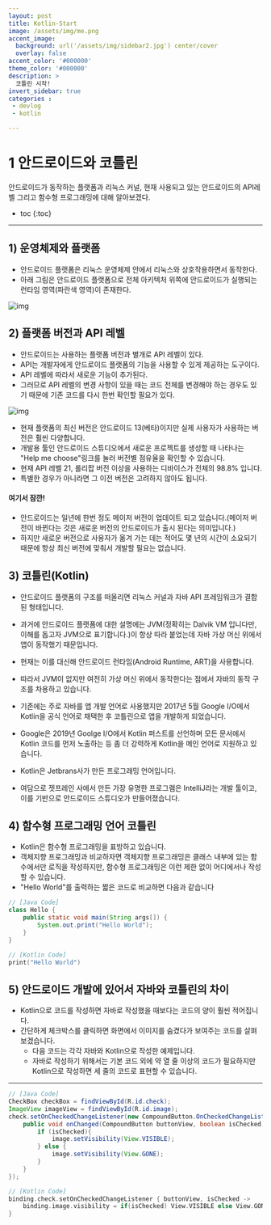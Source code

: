 ```yaml
---
layout: post
title: Kotlin-Start
image: /assets/img/me.png
accent_image: 
  background: url('/assets/img/sidebar2.jpg') center/cover
  overlay: false
accent_color: '#000000'
theme_color: '#000000'
description: >
  코틀린 시작!
invert_sidebar: true
categories :
 - devlog
 - kotlin

---
```


# 1 안드로이드와 코틀린 

안드로이드가 동작하는 플랫폼과 리눅스 커널, 현재 사용되고 있는 안드로이드의 API레벨 그리고 함수형 프로그래밍에 대해 알아보겠다.



* toc
{:toc}
****

## 1) 운영체제와 플랫폼

- 안드로이드 플랫폼은 리눅스 운영체제 안에서 리눅스와 상호작용하면서 동작한다.
- 아래 그림은 안드로이드 플랫폼으로 전체 아키텍처 위쪽에 안드로이드가 실행되는 런타임 영역(파란색 영역)이 존재한다. 

![img](https://190938973-files.gitbook.io/~/files/v0/b/gitbook-x-prod.appspot.com/o/spaces%2Fa4oGyVd5h5iQeplBqkqY%2Fuploads%2FQEajrUDfehd8zdYh38DT%2Fimage.png?alt=media&token=c05f14ec-2117-44a3-afdd-91869d2afc03)

## 2) 플랫폼 버전과 API 레벨

- 안드로이드는 사용하는 플랫폼 버전과 별개로 API 레벨이 있다.
- API는 개발자에게 안드로이드 플랫폼의 기능을 사용할 수 있게 제공하는 도구이다.
-  API 레벨에 따라서 새로운 기능이 추가된다.
- 그러므로 API 레벨의 변경 사항이 있을 때는 코드 전체를 변경해야 하는 경우도 있기 때문에 기존 코드를 다시 한번 확인할 필요가 있다.

![img](https://190938973-files.gitbook.io/~/files/v0/b/gitbook-x-prod.appspot.com/o/spaces%2Fa4oGyVd5h5iQeplBqkqY%2Fuploads%2F3kknI74k6RogqPCYDE46%2Fimage.png?alt=media&token=cfb4b2a5-8388-40b2-a9ab-d2172319b77b)

- 현재 플랫폼의 최신 버전은 안드로이드 13(베타)이지만 실제 사용자가 사용하는 버전은 훨씬 다양합니다.
- 개발용 툴인 안드로이드 스튜디오에서 새로운 프로젝트를 생성할 때 나타나는 "Help me choose"링크를 눌러 버전별 점유율을 확인할 수 있습니다.
- 현재 API 레벨 21, 롤리팝 버전 이상을 사용하는 디바이스가 전체의 98.8% 입니다.
- 특별한 경우가 아니라면 그 이전 버전은 고려하지 않아도 됩니다.

#### 여기서 잠깐!

- 안드로이드는 일년에 한번 정도 메이저 버전이 업데이트 되고 있습니다.(메이저 버전이 바뀐다는 것은 새로운 버전의 안드로이드가 출시 된다는 의미입니다.)
- 하지만 새로운 버전으로 사용자가 옮겨 가는 데는 적어도 몇 년의 시간이 소요되기 때문에 항상 최신 버전에 맞춰서 개발할 필요는 없습니다.

## 3) 코틀린(Kotlin)

- 안드로이드 플랫폼의 구조를 떠올리면 리눅스 커널과 자바 API 프레임워크가 결합된 형태입니다.

- 과거에 안드로이드 플랫폼에 대한 설명에는 JVM(정확히는 Dalvik VM 입니다만, 이해를 돕고자 JVM으로 표기합니다.)이 항상 따라 붙었는데 자바 가상 머신 위에서 앱이 동작했기 때문입니다.

- 현재는 이를 대신해 안드로이드 런타임(Android Runtime, ART)을 사용합니다.

- 따라서 JVM이 없지만 여전히 가상 머신 위에서 동작한다는 점에서 자바의 동작 구조를 차용하고 있습니다.

- 기존에는 주로 자바를 앱 개발 언어로 사용했지만 2017년 5월 Google I/O에서 Kotlin을 공식 언어로 채택한 후 코틀린으로 앱을 개발하게 되었습니다.

- Google은 2019년 Goolge I/O에서 Kotlin 퍼스트를 선언하며 모든 문서에서 Kotlin 코드를 먼저 노출하는 등 좀 더 강력하게 Kotlin을 메인 언어로 지원하고 있습니다.

- Kotlin은 Jetbrans사가 만든 프로그래밍 언어입니다.

- 여담으로 젯프레인 사에서 만든 가장 유명한 프로그램은 IntelliJ라는 개발 툴이고, 이를 기반으로 안드로이드 스튜디오가 만들어졌습니다.

## 4) 함수형 프로그래밍 언어 코틀린

- Kotlin은 함수형 프로그래밍을 표방하고 있습니다.
- 객체지향 프로그래밍과 비교하자면 객체지향 프로그래밍은 클래스 내부에 있는 함수에서만 로직을 작성하지만, 함수형 프로그래밍은 이런 제한 없이 어디에서나 작성할 수 있습니다.
- "Hello World"를 출력하는 짧은 코드로 비교하면 다음과 같습니다

```java
// [Java Code]
class Hello {
    public static void main(String args[]) {
        System.out.print("Hello World");
    }
}
```

```kotlin
// [Kotlin Code]
print("Hello World")
```

## 5) 안드로이드 개발에 있어서 자바와 코틀린의 차이

- Kotlin으로 코드를 작성하면 자바로 작성했을 때보다는 코드의 양이 훨씬 적어집니다.
- 간단하게 체크박스를 클릭하면 화면에서 이미지를 숨겼다가 보여주는 코드를 살펴보겠습니다.
  - 다음 코드는 각각 자바와 Kotlin으로 작성한 예제입니다.
  - 자바로 작성하기 위해서는 기본 코드 외에 약 열 줄 이상의 코드가 필요하지만 Kotlin으로 작성하면 세 줄의 코드로 표현할 수 있습니다.

****

```java
// [Java Code]
CheckBox checkBox = findViewById(R.id.check);
ImageView imageView = findViewById(R.id.image);
check.setOnCheckedChangeListener(new CompoundButton.OnCheckedChangeListener() {
    public void onChanged(CompoundButton buttonView, boolean isChecked){
        if (isChecked){
            image.setVisibility(View.VISIBLE);
        } else {
            image.setVisibility(View.GONE);
        }
    }
});
```

```kotlin
// [Kotlin Code]
binding.check.setOnCheckedChangeListener { buttonView, isChecked ->
    binding.image.visibility = if(isChecked) View.VISIBLE else View.GONE
}
```

